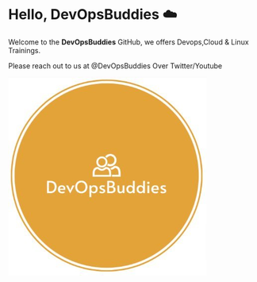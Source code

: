# Hello, DevOpsBuddies :cloud:

Welcome to the **DevOpsBuddies** GitHub, we offers Devops,Cloud & Linux Trainings. 


Please reach out to us at @DevOpsBuddies Over Twitter/Youtube

![alt text](image.png)